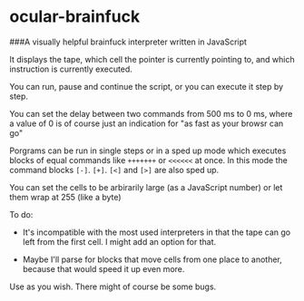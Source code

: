 # ocular-brainfuck

###A visually helpful brainfuck interpreter written in JavaScript

It displays the tape, which cell the pointer is currently pointing to, and which instruction is currently executed.

You can run, pause and continue the script, or you can execute it step by step.

You can set the delay between two commands from 500 ms to 0 ms, where a value of 0 is of course just an indication for "as fast as your browsr can go"

Porgrams can be run in single steps or in a sped up mode which executes blocks of equal commands like `+++++++` or `<<<<<<` at once. In  this mode the command blocks `[-]`. `[+]`. `[<]` and `[>]` are also sped up.

You can set the cells to be arbirarily large (as a JavaScript number) or let them wrap at 255 (like a byte)

To do:

 - It's incompatible with the most used interpreters in that the tape can go left from the first cell. I might add an option for that.
 
 - Maybe I'll parse for blocks that move cells from one place to another, because that would speed it up even more.


Use as you wish. There might of course be some bugs.



